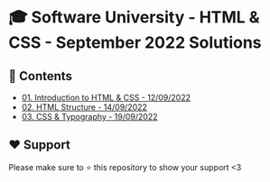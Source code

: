 # :mortar_board: Software University - HTML & CSS - September 2022 Solutions

## :orange_book: Contents 
* [01. Introduction to HTML & CSS - 12/09/2022](https://github.com/vassdeniss/software-university-courses/tree/master/html-css/01.IntroductionToHtml&Css)
* [02. HTML Structure - 14/09/2022](https://github.com/vassdeniss/software-university-courses/tree/master/html-css/02.HtmlStructure)
* [03. CSS & Typography - 19/09/2022](https://github.com/vassdeniss/software-university-courses/tree/master/html-css/03.Css&Typography)

## :heart: Support
Please make sure to :star: this repository to show your support <3